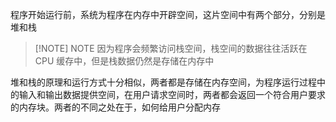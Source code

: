 程序开始运行前，系统为程序在内存中开辟空间，这片空间中有两个部分，分别是堆和栈
> [!NOTE] NOTE
>  因为程序会频繁访问栈空间，栈空间的数据往往活跃在 CPU 缓存中，但是栈数据仍然是存储在内存中

堆和栈的原理和运行方式十分相似，两者都是存储在内存空间，为程序运行过程中的输入和输出数据提供空间，在用户请求空间时，两者都会返回一个符合用户要求的内存块。两者的不同之处在于，如何给用户分配内存